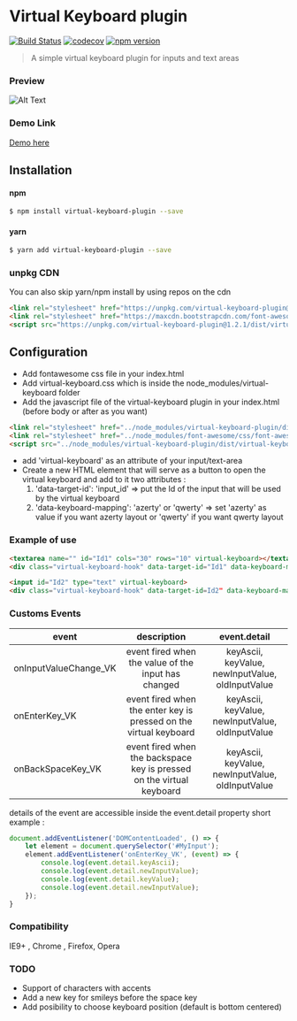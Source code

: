 # Virtual Keyboard plugin 
[![Build Status](https://travis-ci.org/stephen31/virtual-keyboard-plugin.svg?branch=master)](https://travis-ci.org/stephen31/virtual-keyboard-plugin) [![codecov](https://codecov.io/gh/stephen31/virtual-keyboard-plugin/branch/master/graph/badge.svg)](https://codecov.io/gh/stephen31/virtual-keyboard-plugin) [![npm version](https://badge.fury.io/js/virtual-keyboard-plugin.svg)](https://badge.fury.io/js/virtual-keyboard-plugin)

> A simple virtual keyboard plugin for inputs and text areas

### Preview 

![Alt Text](https://media.giphy.com/media/3osBLcxrlQ9ZO3Mf6w/giphy.gif)

### Demo Link

[Demo here](https://stephen31.github.io/virtual-keyboard-plugin/public/)

## Installation

#### npm

```bash
$ npm install virtual-keyboard-plugin --save
```

#### yarn
```bash
$ yarn add virtual-keyboard-plugin --save
```

### unpkg CDN
 You can also skip yarn/npm install by using repos on the cdn 

```html
<link rel="stylesheet" href="https://unpkg.com/virtual-keyboard-plugin@1.2.1/dist/virtual-keyboard.css">
<link rel="stylesheet" href="https://maxcdn.bootstrapcdn.com/font-awesome/4.7.0/css/font-awesome.min.css">
<script src="https://unpkg.com/virtual-keyboard-plugin@1.2.1/dist/virtual-keyboard.min.js"></script>
```

## Configuration
* Add fontawesome css file in your index.html  
* Add virtual-keyboard.css which is inside the node_modules/virtual-keyboard folder
* Add the javascript file of the virtual-keyboard plugin in your index.html (before body or after as you want)

```html
<link rel="stylesheet" href="../node_modules/virtual-keyboard-plugin/dist/virtual-keyboard.css">
<link rel="stylesheet" href="../node_modules/font-awesome/css/font-awesome.min.css">
<script src="../node_modules/virtual-keyboard-plugin/dist/virtual-keyboard.min.js"></script>
```
* add 'virtual-keyboard' as an attribute of your input/text-area
* Create a new HTML element that will serve as a button to open the virtual keyboard and add to it two attributes :
  1. 'data-target-id': 'input_id'   => put the Id of the input that will be used by the virtual keyboard
  2. 'data-keyboard-mapping': 'azerty' or 'qwerty'  => set 'azerty' as value if you want azerty layout or 'qwerty' if you want qwerty layout

 ### Example of use
```html
<textarea name="" id="Id1" cols="30" rows="10" virtual-keyboard></textarea>
<div class="virtual-keyboard-hook" data-target-id="Id1" data-keyboard-mapping="qwerty"><i class="fa fa-keyboard-o" aria-hidden="true"></i></div>
```
```html
<input id="Id2" type="text" virtual-keyboard>
<div class="virtual-keyboard-hook" data-target-id=Id2" data-keyboard-mapping="azerty"><i class="fa fa-keyboard-o" aria-hidden="true"></i></div>
```
### Customs Events 
| event     | description  | event.detail         
| ------------- |:-------------:| :-------------:|
| onInputValueChange_VK  | event fired when the value of the input has changed  | keyAscii, keyValue, newInputValue, oldInputValue| 
| onEnterKey_VK  | event fired when the enter key is pressed on the virtual keyboard   | keyAscii, keyValue, newInputValue, oldInputValue      | 
| onBackSpaceKey_VK | event fired when the backspace key is pressed on the virtual keyboard| keyAscii, keyValue, newInputValue, oldInputValue      |

details of the event are accessible inside the event.detail property
short example : 
```js
document.addEventListener('DOMContentLoaded', () => {
    let element = document.querySelector('#MyInput');
    element.addEventListener('onEnterKey_VK', (event) => {
        console.log(event.detail.keyAscii);
        console.log(event.detail.newInputValue);
        console.log(event.detail.keyValue);
        console.log(event.detail.newInputValue);
    });
}
```
### Compatibility

 IE9+ , Chrome , Firefox, Opera
### TODO
* Support of characters with accents
* Add a new key for smileys before the space key
* Add posibility to choose keyboard position (default is bottom centered)
